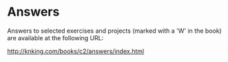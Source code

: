 Answers
=======

Answers to selected exercises and projects (marked with a 'W' in the book)
are available at the following URL:

http://knking.com/books/c2/answers/index.html

